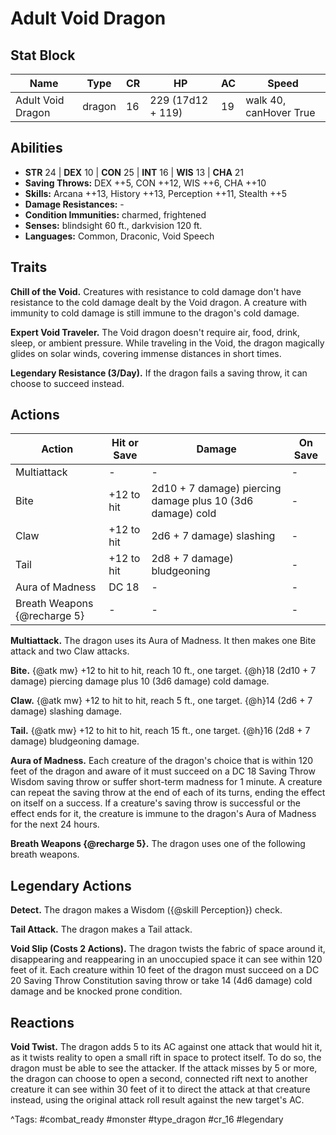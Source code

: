 # Adult Void Dragon

## Stat Block

| Name | Type | CR | HP | AC | Speed |
|------|------|----|----|----|-------|
| Adult Void Dragon | dragon | 16 | 229 (17d12 + 119) | 19 | walk 40, canHover True |

## Abilities

- **STR** 24 | **DEX** 10 | **CON** 25 | **INT** 16 | **WIS** 13 | **CHA** 21
- **Saving Throws:** DEX ++5, CON ++12, WIS ++6, CHA ++10  
- **Skills:** Arcana ++13, History ++13, Perception ++11, Stealth ++5  
- **Damage Resistances:** -  
- **Condition Immunities:** charmed, frightened  
- **Senses:** blindsight 60 ft., darkvision 120 ft.  
- **Languages:** Common, Draconic, Void Speech

## Traits

**Chill of the Void.** Creatures with resistance to cold damage don't have resistance to the cold damage dealt by the Void dragon. A creature with immunity to cold damage is still immune to the dragon's cold damage.

**Expert Void Traveler.** The Void dragon doesn't require air, food, drink, sleep, or ambient pressure. While traveling in the Void, the dragon magically glides on solar winds, covering immense distances in short times.

**Legendary Resistance (3/Day).** If the dragon fails a saving throw, it can choose to succeed instead.


## Actions

| Action | Hit or Save | Damage | On Save |
|--------|--------------|--------|----------|
| Multiattack | - | - | - |
| Bite | +12 to hit | 2d10 + 7 damage) piercing damage plus 10 (3d6 damage) cold | - |
| Claw | +12 to hit | 2d6 + 7 damage) slashing | - |
| Tail | +12 to hit | 2d8 + 7 damage) bludgeoning | - |
| Aura of Madness | DC 18 | - | - |
| Breath Weapons {@recharge 5} | - | - | - |

**Multiattack.** The dragon uses its Aura of Madness. It then makes one Bite attack and two Claw attacks.

**Bite.** {@atk mw} +12 to hit to hit, reach 10 ft., one target. {@h}18 (2d10 + 7 damage) piercing damage plus 10 (3d6 damage) cold damage.

**Claw.** {@atk mw} +12 to hit to hit, reach 5 ft., one target. {@h}14 (2d6 + 7 damage) slashing damage.

**Tail.** {@atk mw} +12 to hit to hit, reach 15 ft., one target. {@h}16 (2d8 + 7 damage) bludgeoning damage.

**Aura of Madness.** Each creature of the dragon's choice that is within 120 feet of the dragon and aware of it must succeed on a DC 18 Saving Throw Wisdom saving throw or suffer short-term madness for 1 minute. A creature can repeat the saving throw at the end of each of its turns, ending the effect on itself on a success. If a creature's saving throw is successful or the effect ends for it, the creature is immune to the dragon's Aura of Madness for the next 24 hours.

**Breath Weapons {@recharge 5}.** The dragon uses one of the following breath weapons.

## Legendary Actions

**Detect.** The dragon makes a Wisdom ({@skill Perception}) check.

**Tail Attack.** The dragon makes a Tail attack.

**Void Slip (Costs 2 Actions).** The dragon twists the fabric of space around it, disappearing and reappearing in an unoccupied space it can see within 120 feet of it. Each creature within 10 feet of the dragon must succeed on a DC 20 Saving Throw Constitution saving throw or take 14 (4d6 damage) cold damage and be knocked prone condition.


## Reactions

**Void Twist.** The dragon adds 5 to its AC against one attack that would hit it, as it twists reality to open a small rift in space to protect itself. To do so, the dragon must be able to see the attacker. If the attack misses by 5 or more, the dragon can choose to open a second, connected rift next to another creature it can see within 30 feet of it to direct the attack at that creature instead, using the original attack roll result against the new target's AC.



^Tags: #combat_ready #monster #type_dragon #cr_16 #legendary